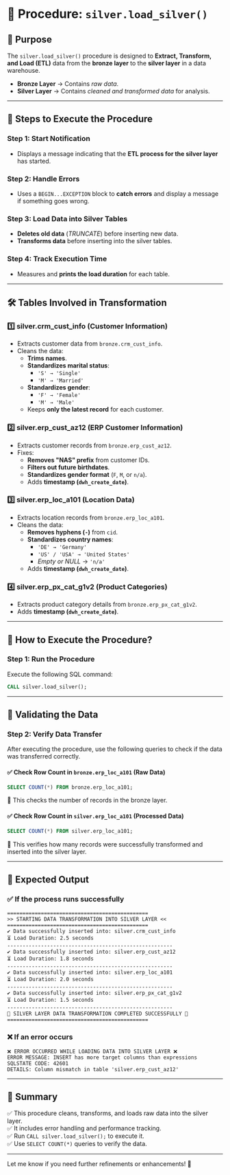 # 📌 Procedure: `silver.load_silver()`

## 🔹 Purpose
The `silver.load_silver()` procedure is designed to **Extract, Transform, and Load (ETL)** data from the **bronze layer** to the **silver layer** in a data warehouse.

- **Bronze Layer** → Contains *raw data*.
- **Silver Layer** → Contains *cleaned and transformed data* for analysis.

---

## 📖 Steps to Execute the Procedure

### **Step 1: Start Notification**
- Displays a message indicating that the **ETL process for the silver layer** has started.

### **Step 2: Handle Errors**
- Uses a `BEGIN...EXCEPTION` block to **catch errors** and display a message if something goes wrong.

### **Step 3: Load Data into Silver Tables**
- **Deletes old data** (*TRUNCATE*) before inserting new data.
- **Transforms data** before inserting into the silver tables.

### **Step 4: Track Execution Time**
- Measures and **prints the load duration** for each table.

---

## 🛠️ Tables Involved in Transformation

### **1️⃣ silver.crm_cust_info (Customer Information)**
- Extracts customer data from `bronze.crm_cust_info`.
- Cleans the data:
  - **Trims names**.
  - **Standardizes marital status**:
    - `'S' → 'Single'`
    - `'M' → 'Married'`
  - **Standardizes gender**:
    - `'F' → 'Female'`
    - `'M' → 'Male'`
  - Keeps **only the latest record** for each customer.

### **2️⃣ silver.erp_cust_az12 (ERP Customer Information)**
- Extracts customer records from `bronze.erp_cust_az12`.
- Fixes:
  - **Removes "NAS" prefix** from customer IDs.
  - **Filters out future birthdates**.
  - **Standardizes gender format** (`F`, `M`, or `n/a`).
  - Adds **timestamp (`dwh_create_date`)**.

### **3️⃣ silver.erp_loc_a101 (Location Data)**
- Extracts location records from `bronze.erp_loc_a101`.
- Cleans the data:
  - **Removes hyphens (`-`)** from `cid`.
  - **Standardizes country names**:
    - `'DE' → 'Germany'`
    - `'US' / 'USA' → 'United States'`
    - *Empty or NULL* → `'n/a'`
  - Adds **timestamp (`dwh_create_date`)**.

### **4️⃣ silver.erp_px_cat_g1v2 (Product Categories)**
- Extracts product category details from `bronze.erp_px_cat_g1v2`.
- Adds **timestamp (`dwh_create_date`)**.

---

## 📌 How to Execute the Procedure?

### **Step 1: Run the Procedure**
Execute the following SQL command:

```sql
CALL silver.load_silver();
```

---

## 📌 Validating the Data

### **Step 2: Verify Data Transfer**
After executing the procedure, use the following queries to check if the data was transferred correctly.

#### ✅ Check Row Count in `bronze.erp_loc_a101` (Raw Data)
```sql
SELECT COUNT(*) FROM bronze.erp_loc_a101;
```
🔹 This checks the number of records in the bronze layer.

#### ✅ Check Row Count in `silver.erp_loc_a101` (Processed Data)
```sql
SELECT COUNT(*) FROM silver.erp_loc_a101;
```
🔹 This verifies how many records were successfully transformed and inserted into the silver layer.

---

## 📌 Expected Output

### ✅ **If the process runs successfully**
```plaintext
==============================================
>> STARTING DATA TRANSFORMATION INTO SILVER LAYER <<
==============================================
✔ Data successfully inserted into: silver.crm_cust_info
⏳ Load Duration: 2.5 seconds
------------------------------------------------------
✔ Data successfully inserted into: silver.erp_cust_az12
⏳ Load Duration: 1.8 seconds
------------------------------------------------------
✔ Data successfully inserted into: silver.erp_loc_a101
⏳ Load Duration: 2.0 seconds
------------------------------------------------------
✔ Data successfully inserted into: silver.erp_px_cat_g1v2
⏳ Load Duration: 1.5 seconds
------------------------------------------------------
🎉 SILVER LAYER DATA TRANSFORMATION COMPLETED SUCCESSFULLY 🎉
==============================================
```

### ❌ **If an error occurs**
```plaintext
❌ ERROR OCCURRED WHILE LOADING DATA INTO SILVER LAYER ❌
ERROR MESSAGE: INSERT has more target columns than expressions
SQLSTATE CODE: 42601
DETAILS: Column mismatch in table 'silver.erp_cust_az12'
```

---

## 🚀 Summary
✅ This procedure cleans, transforms, and loads raw data into the silver layer.  
✅ It includes error handling and performance tracking.  
✅ Run `CALL silver.load_silver();` to execute it.  
✅ Use `SELECT COUNT(*)` queries to verify the data.  

---

Let me know if you need further refinements or enhancements! 🚀
